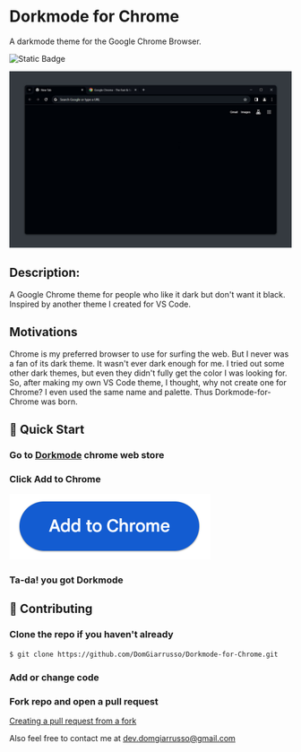 # Dorkmode for Chrome

A darkmode theme for the Google Chrome Browser.

![Static Badge](https://img.shields.io/badge/Chrome_Theme-blue?logo=Google%20Chrome&logoColor=white)

![Dorkmode_Demo](/assets/DforCDemo.jpg)

## Description:

A Google Chrome theme for people who like it dark but don't want it black. Inspired by another theme I created for VS Code.

## Motivations

Chrome is my preferred browser to use for surfing the web. But I never was a fan of its dark theme. It wasn't ever dark enough for me. I tried out some other dark themes, but even they didn't fully get the color I was looking for. So, after making my own VS Code theme, I thought, why not create one for Chrome? I even used the same name and palette. Thus Dorkmode-for-Chrome was born.

## 🚀 Quick Start

### Go to [Dorkmode](https://chromewebstore.google.com/detail/dorkmode/klccchdpjbbdhnoifajgomdiigiciaog?hl=en&authuser=1) chrome web store

### Click Add to Chrome

![addToChrome](/assets/addToChrome.PNG)

### Ta-da! you got Dorkmode

## 🤝 Contributing

### Clone the repo if you haven't already

```bash
$ git clone https://github.com/DomGiarrusso/Dorkmode-for-Chrome.git
```

### Add or change code

### Fork repo and open a pull request

[Creating a pull request from a fork](https://docs.github.com/en/pull-requests/collaborating-with-pull-requests/proposing-changes-to-your-work-with-pull-requests/creating-a-pull-request-from-a-fork)

Also feel free to contact me at dev.domgiarrusso@gmail.com

